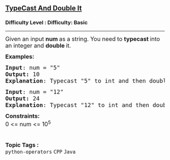 <h2><a href="https://www.geeksforgeeks.org/problems/typecast-and-double-it--153103/1?page=2&category=CPP&sortBy=submissions">TypeCast And Double It</a></h2><h3>Difficulty Level : Difficulty: Basic</h3><hr><div class="problems_problem_content__Xm_eO"><p><span style="font-size: 18px;">Given an input <strong>num </strong>as a string. You need to <strong>typecast </strong>into an integer and <strong>double </strong>it.&nbsp;</span></p>
<p><span style="font-size: 18px;"><strong>Examples:</strong></span></p>
<pre><span style="font-size: 18px;"><strong>Input</strong>: num = "5"
<strong>Output:</strong> 10
<strong>Explanation</strong>: Typecast "5" to int and then double it 5 * 2 = 10</span></pre>
<pre><span style="font-size: 18px;"><strong>Input</strong>: num = "12"
<strong>Output:</strong> 24
<strong>Explanation</strong>: Typecast "12" to int and then double it 12 * 2 = 24</span></pre>
<p><span style="font-size: 18px;"><strong>Constraints:<br></strong>0 &lt;= num &lt;= 10<sup>5</sup></span></p></div><br><p><span style=font-size:18px><strong>Topic Tags : </strong><br><code>python-operators</code>&nbsp;<code>CPP</code>&nbsp;<code>Java</code>&nbsp;